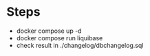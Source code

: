 # Steps

* docker compose up -d
* docker compose run liquibase
* check result in ./changelog/dbchangelog.sql
